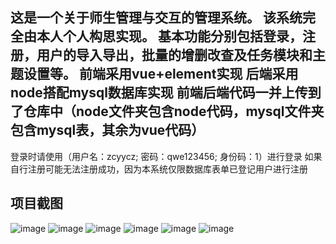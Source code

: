 这是一个关于师生管理与交互的管理系统。
该系统完全由本人个人构思实现。
基本功能分别包括登录，注册，用户的导入导出，批量的增删改查及任务模块和主题设置等。
前端采用vue+element实现
后端采用node搭配mysql数据库实现
前端后端代码一并上传到了仓库中（node文件夹包含node代码，mysql文件夹包含mysql表，其余为vue代码）
------------
登录时请使用（用户名：zcyycz; 密码：qwe123456; 身份码：1）进行登录
如果自行注册可能无法注册成功，因为本系统仅限数据库表单已登记用户进行注册

项目截图
-----------

![image](https://github.com/zcyyczzcyycz/myAdmin/blob/master/screenshot/1.png)
![image](https://github.com/zcyyczzcyycz/myAdmin/blob/master/screenshot/2.png)
![image](https://github.com/zcyyczzcyycz/myAdmin/blob/master/screenshot/3.png)
![image](https://github.com/zcyyczzcyycz/myAdmin/blob/master/screenshot/4.png)
![image](https://github.com/zcyyczzcyycz/myAdmin/blob/master/screenshot/5.png)
![image](https://github.com/zcyyczzcyycz/myAdmin/blob/master/screenshot/6.png)
